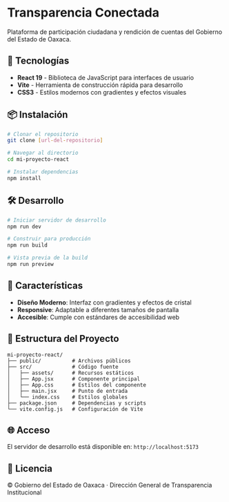 # Transparencia Conectada

Plataforma de participación ciudadana y rendición de cuentas del Gobierno del Estado de Oaxaca.

## 🚀 Tecnologías

- **React 19** - Biblioteca de JavaScript para interfaces de usuario
- **Vite** - Herramienta de construcción rápida para desarrollo
- **CSS3** - Estilos modernos con gradientes y efectos visuales

## 📦 Instalación

```bash
# Clonar el repositorio
git clone [url-del-repositorio]

# Navegar al directorio
cd mi-proyecto-react

# Instalar dependencias
npm install
```

## 🛠️ Desarrollo

```bash
# Iniciar servidor de desarrollo
npm run dev

# Construir para producción
npm run build

# Vista previa de la build
npm run preview
```

## 🎨 Características

- **Diseño Moderno**: Interfaz con gradientes y efectos de cristal
- **Responsive**: Adaptable a diferentes tamaños de pantalla
- **Accesible**: Cumple con estándares de accesibilidad web

## 📁 Estructura del Proyecto

```
mi-proyecto-react/
├── public/          # Archivos públicos
├── src/             # Código fuente
│   ├── assets/      # Recursos estáticos
│   ├── App.jsx      # Componente principal
│   ├── App.css      # Estilos del componente
│   ├── main.jsx     # Punto de entrada
│   └── index.css    # Estilos globales
├── package.json     # Dependencias y scripts
└── vite.config.js   # Configuración de Vite
```

## 🌐 Acceso

El servidor de desarrollo está disponible en: `http://localhost:5173`

## 📄 Licencia

© Gobierno del Estado de Oaxaca · Dirección General de Transparencia Institucional
